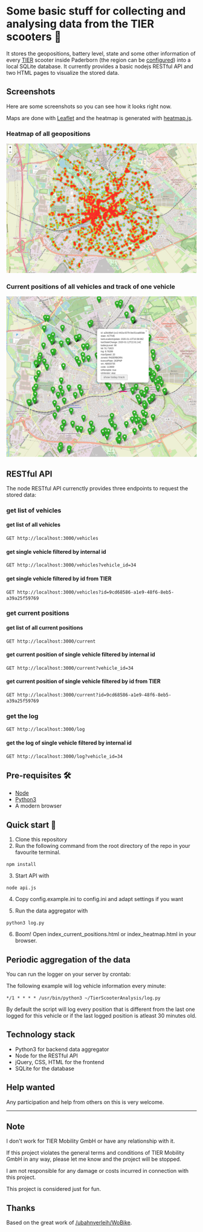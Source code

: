 # Some basic stuff for collecting and analysing data from the TIER scooters 🛴

It stores the geopositions, battery level, state and some other information of every [TIER](https://tier.app) scooter inside Paderborn (the region can be [configured](https://github.com/myxor/TierScooterAnalysis/blob/master/config.example.ini#L2)) into a local SQLite database.
It currently provides a basic nodejs RESTful API and two HTML pages to visualize the stored data.

## Screenshots

Here are some screenshots so you can see how it looks right now.

Maps are done with [Leaflet](https://github.com/Leaflet/Leaflet) and the heatmap is generated with [heatmap.js](https://www.patrick-wied.at/static/heatmapjs/de/).


### Heatmap of all geopositions

![Heatmap of all geopositions](./screenshots/heatmap.png "Heatmap of all geopositions")


### Current positions of all vehicles and track of one vehicle

![Current positions of all vehicles and track of one vehicle](./screenshots/current_positions_and_track.png "Current positions of all vehicles and track of one vehicle")


## RESTful API

The node RESTful API currenctly provides three endpoints to request the stored data:

### get list of vehicles

#### get list of all vehicles

    GET http://localhost:3000/vehicles
    
#### get single vehicle filtered by internal id
    
    GET http://localhost:3000/vehicles?vehicle_id=34
    
#### get single vehicle filtered by id from TIER

    GET http://localhost:3000/vehicles?id=9cd68586-a1e9-48f6-8eb5-a39a25f59769

### get current positions

#### get list of all current positions

    GET http://localhost:3000/current
    
#### get current position of single vehicle filtered by internal id

    GET http://localhost:3000/current?vehicle_id=34
    
#### get current position of single vehicle filtered by id from TIER

    GET http://localhost:3000/current?id=9cd68586-a1e9-48f6-8eb5-a39a25f59769


### get the log

    GET http://localhost:3000/log
    
#### get the log of single vehicle filtered by internal id

    GET http://localhost:3000/log?vehicle_id=34



## Pre-requisites 🛠
* [Node](https://nodejs.org/en/download/)
* [Python3](https://www.python.org/downloads/)
* A modern browser

## Quick start 🍕

1. Clone this repository
2. Run the following command from the root directory of the repo in your favourite terminal.

  ```npm install```

3. Start API with

  ```node api.js```

4. Copy config.example.ini to config.ini and adapt settings if you want

5. Run the data aggregator with

  ```python3 log.py```

6. Boom! Open index_current_positions.html or index_heatmap.html in your browser.



## Periodic aggregation of the data

You can run the logger on your server by crontab:

The following example will log vehicle information every minute:

  ```*/1 * * * * /usr/bin/python3 ~/TierScooterAnalysis/log.py```

By default the script will log every position that is different from the last one logged for this vehicle or if the last logged position is atleast 30 minutes old.


## Technology stack
* Python3 for backend data aggregator
* Node for the RESTful API
* jQuery, CSS, HTML for the frontend
* SQLite for the database

## Help wanted

Any participation and help from others on this is very welcome.

-----------

## Note

I don't work for TIER Mobility GmbH or have any relationship with it.

If this project violates the general terms and conditions of TIER Mobility GmbH in any way, please let me know and the project will be stopped.

I am not responsible for any damage or costs incurred in connection with this project.

This project is considered just for fun.

## Thanks

Based on the great work of [/ubahnverleih/WoBike](https://github.com/ubahnverleih/WoBike#tier-scooter-europe-uae).
